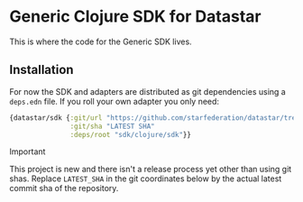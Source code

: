 # Generic Clojure SDK for Datastar

This is where the code for the Generic SDK lives.

## Installation

For now the SDK and adapters are distributed as git dependencies using a `deps.edn` file.
If you roll your own adapter you only need:

```clojure
{datastar/sdk {:git/url "https://github.com/starfederation/datastar/tree/develop"
               :git/sha "LATEST SHA"
               :deps/root "sdk/clojure/sdk"}}
```

> [!important]
> This project is new and there isn't a release process yet other than using git shas.
> Replace `LATEST_SHA` in the git coordinates below by the actual latest commit sha of the repository.

